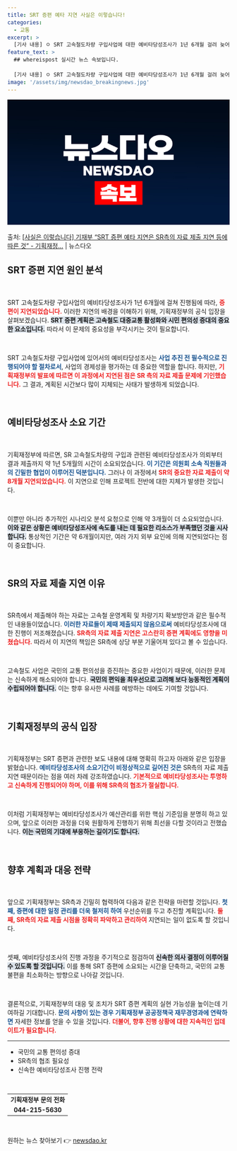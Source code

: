 ```yaml
---
title: SRT 증편 예타 지연 사실은 이렇습니다!
categories:
  - 교통
excerpt: >
  [기사 내용] ㅇ SRT 고속철도차량 구입사업에 대한 예비타당성조사가 1년 6개월 걸려 늦어지면서 증편이 지…
feature_text: >
  ## whereispost 실시간 뉴스 속보입니다.

  [기사 내용] ㅇ SRT 고속철도차량 구입사업에 대한 예비타당성조사가 1년 6개월 걸려 늦어지면서 증편이 지…
image: '/assets/img/newsdao_breakingnews.jpg'
---
```


![뉴스다오 속보](/assets/img/newsdao_breakingnews.jpg)

<p>출처: <a href="https://newsdao.kr/2020" rel="dofollow">[사실은 이렇습니다] 기재부 “SRT 증편 예타 지연은 SR측의 자료 제출 지연 등에 따른 것” - 기획재정…</a> | 뉴스다오</p>

<h2 data-ke-size="size26">SRT 증편 지연 원인 분석</h2>

<p data-ke-size="size16">&nbsp;</p>

SRT 고속철도차량 구입사업의 예비타당성조사가 1년 6개월에 걸쳐 진행됨에 따라, <b><span style="color: #ee2323;">증편이 지연되었습니다.</span></b> 이러한 지연의 배경을 이해하기 위해, 기획재정부의 공식 입장을 살펴보겠습니다. <b><span style="background-color: #21538527;">SRT 증편 계획은 고속철도 대중교통 활성화와 시민 편의성 증대의 중요한 요소입니다.</span></b> 따라서 이 문제의 중요성을 부각시키는 것이 필요합니다. 

<p data-ke-size="size16">&nbsp;</p>

SRT 고속철도차량 구입사업에 있어서의 예비타당성조사는 <b><span style="color: #1a5490;">사업 추진 전 필수적으로 진행되어야 할 절차로서</span></b>, 사업의 경제성을 평가하는 데 중요한 역할을 합니다. 하지만, <b><span style="color: #ee2323;">기획재정부의 발표에 따르면 이 과정에서 지연된 점은 SR 측의 자료 제출 문제에 기인했습니다.</span></b> 그 결과, 계획된 시간보다 많이 지체되는 사태가 발생하게 되었습니다. 

<p data-ke-size="size16">&nbsp;</p>

<h2 data-ke-size="size26">예비타당성조사 소요 기간</h2>

<p data-ke-size="size16">&nbsp;</p>

기획재정부에 따르면, SR 고속철도차량의 구입과 관련된 예비타당성조사가 의뢰부터 결과 제출까지 약 1년 5개월의 시간이 소요되었습니다. <b><span style="color: #1a5490;">이 기간은 의원회 소속 직원들과의 긴밀한 협업이 이루어진 덕분입니다.</span></b> 그러나 이 과정에서 <b><span style="color: #ee2323;">SR의 중요한 자료 제출이 약 8개월 지연되었습니다.</span></b> 이 지연으로 인해 프로젝트 전반에 대한 지체가 발생한 것입니다.

<p data-ke-size="size16">&nbsp;</p>

이뿐만 아니라 추가적인 시나리오 분석 요청으로 인해 약 3개월이 더 소요되었습니다. <b><span style="background-color: #21538527;">이와 같은 상황은 예비타당성조사에 속도를 내는 데 필요한 리소스가 부족했던 것을 시사합니다.</span></b> 통상적인 기간은 약 6개월이지만, 여러 가지 외부 요인에 의해 지연되었다는 점이 중요합니다. 

<p data-ke-size="size16">&nbsp;</p>

<h2 data-ke-size="size26">SR의 자료 제출 지연 이유</h2>

<p data-ke-size="size16">&nbsp;</p>

SR측에서 제출해야 하는 자료는 고속철 운영계획 및 차량기지 확보방안과 같은 필수적인 내용들이었습니다. <b><span style="color: #1a5490;">이러한 자료들이 제때 제출되지 않음으로써</span></b> 예비타당성조사에 대한 진행이 저조해졌습니다. <b><span style="color: #ee2323;">SR측의 자료 제출 지연은 고스란히 증편 계획에도 영향을 미쳤습니다.</span></b> 따라서 이 지연의 책임은 SR측에 상당 부분 기울어져 있다고 볼 수 있습니다. 

<p data-ke-size="size16">&nbsp;</p>

고속철도 사업은 국민의 교통 편의성을 증진하는 중요한 사업이기 때문에, 이러한 문제는 신속하게 해소되어야 합니다. <b><span style="background-color: #21538527;">국민의 편익을 최우선으로 고려해 보다 능동적인 계획이 수립되어야 합니다.</span></b> 이는 향후 유사한 사례를 예방하는 데에도 기여할 것입니다. 

<p data-ke-size="size16">&nbsp;</p>

<h2 data-ke-size="size26">기획재정부의 공식 입장</h2>

<p data-ke-size="size16">&nbsp;</p>

기획재정부는 SRT 증편과 관련한 보도 내용에 대해 명확히 하고자 아래와 같은 입장을 밝혔습니다. <b><span style="color: #1a5490;">예비타당성조사의 소요기간이 비정상적으로 길어진 것은</span></b> SR측의 자료 제출 지연 때문이라는 점을 여러 차례 강조하였습니다. <b><span style="color: #ee2323;">기본적으로 예비타당성조사는 투명하고 신속하게 진행되어야 하며, 이를 위해 SR측의 협조가 절실합니다.</span></b> 

<p data-ke-size="size16">&nbsp;</p>

이처럼 기획재정부는 예비타당성조사가 예산관리를 위한 핵심 기준임을 분명히 하고 있으며, 앞으로 이러한 과정을 더욱 원활하게 진행하기 위해 최선을 다할 것이라고 전했습니다. <b><span style="background-color: #21538527;">이는 국민의 기대에 부응하는 길이기도 합니다.</span></b> 

<p data-ke-size="size16">&nbsp;</p>

<h2 data-ke-size="size26">향후 계획과 대응 전략</h2>

<p data-ke-size="size16">&nbsp;</p>

앞으로 기획재정부는 SR측과 긴밀히 협력하여 다음과 같은 전략을 마련할 것입니다. <b><span style="color: #1a5490;">첫째, 증편에 대한 일정 관리를 더욱 철저히 하여</span></b> 우선순위를 두고 추진할 계획입니다. <b><span style="color: #ee2323;">둘째, SR측의 자료 제출 시점을 정확히 파악하고 관리하여</span></b> 지연되는 일이 없도록 할 것입니다. 

<p data-ke-size="size16">&nbsp;</p>

셋째, 예비타당성조사의 진행 과정을 주기적으로 점검하여 <b><span style="background-color: #21538527;">신속한 의사 결정이 이루어질 수 있도록 할 것입니다.</span></b> 이를 통해 SRT 증편에 소요되는 시간을 단축하고, 국민의 교통 불편을 최소화하는 방향으로 나아갈 것입니다. 

<p data-ke-size="size16">&nbsp;</p>

결론적으로, 기획재정부의 대응 및 조치가 SRT 증편 계획의 실현 가능성을 높이는데 기여하길 기대합니다. <b><span style="color: #1a5490;">문의 사항이 있는 경우 기획재정부 공공정책국 재무경영과에 연락하면</span></b> 자세한 정보를 얻을 수 있을 것입니다. <b><span style="color: #ee2323;">더불어, 향후 진행 상황에 대한 지속적인 업데이트가 필요합니다.</span></b> 

<hr />

<ul>
    <li>국민의 교통 편의성 증대</li>
    <li>SR측의 협조 필요성</li>
    <li>신속한 예비타당성조사 진행 전략</li>
</ul>

<p data-ke-size="size16">&nbsp;</p>

<table style="width: 100%;">
    <tr>
        <td style="text-align: center; height: 17px;"><b>기획재정부 문의 전화</b></td>
    </tr>
    <tr>
        <td style="text-align: center; height: 17px;"><b>044-215-5630</b></td>
    </tr>
</table>

<p data-ke-size="size16">&nbsp;</p> 

원하는 뉴스 찾아보기 👉 <a href="https://newsdao.kr" rel="dofollow">newsdao.kr</a>


